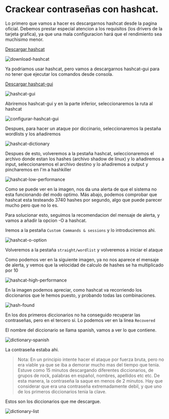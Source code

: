 # Crackear contraseñas con hashcat.

Lo primero que vamos a hacer es descargarnos hashcat desde la pagina oficial. Debemos prestar especial atencion a los requisitos (los drivers de la tarjeta grafica), ya que una mala configuracion hará que el rendimiento sea muchisimo menor.

[Descargar hashcat](https://hashcat.net/hashcat/)

![download-hashcat](assets/download-hashcat.png)

Ya podriamos usar hashcat, pero vamos a descargarnos hashcat-gui para no tener que ejecutar los comandos desde consola.

[Descargar hashcat-gui](https://hashkiller.co.uk/hashcat-gui.aspx)

![hashcat-gui](assets/hashcat-gui.png)

Abriremos hashcat-gui y en la parte inferior, seleccionaremos la ruta al hashcat


![configurar-hashcat-gui](assets/configurar-hashcat-gui.png)

Despues, para hacer un ataque por diccinario, seleccionaremos la pestaña wordlists y los añadiremos

![hashcat-dictionary](assets/hashcat-dictionary.png)

Despues de esto, volveremos a la pestaña hashcat, seleccionaremos el archivo donde estan los hashes (archivo shadow de linux) y lo añadiremos a input, seleccionaremos el archivo destino y lo añadiremos a output y pincharemos en I'm a hashkiller

![hashcat-low-performance](assets/hashcat-low-performance.png)

Como se puede ver en la imagen, nos da una alerta de que el sistema no esta funcionando del modo optimo. Más abajo, podemos comprobar que hashcat esta testeando 3740 hashes por segundo, algo que puede parecer mucho pero que no lo es.

Para solucionar esto, seguimos la recomendacion del mensaje de alerta, y vamos a añadir la opcion -O a hashcat.

Iremos a la pestaña `Custom Commands & sessions` y lo introduciremos ahi.


![hashcat-o-option](assets/hashcat-o-option.png)

Volveremos a la pestaña `straight/wordlist` y volveremos a iniciar el ataque

Como podemos ver en la siguiente imagen, ya no nos aparece el mensaje de alerta, y vemos que la velocidad de calculo de hashes se ha multiplicado por 10

![hashcat-high-performance](assets/hashcat-high-performance.png)

En la imagen podemos apreciar, como hashcat va recorriendo los diccionarios que le hemos puesto, y probando todas las combinaciones.

![hash-found](assets/hash-found.png)

En los dos primeros diccionarios no ha conseguido recuperar las contraseñas, pero en el tercero si. Lo podemos ver en la linea `Recovered`

El nombre del diccionario se llama spanish, vamos a ver lo que contiene.


![dictionary-spanish](assets/dictionary-spanish.png)

La contraseña estaba ahi.

> Nota: En un principio intente hacer el ataque por fuerza bruta, pero no era viable ya que se iba a demorar mucho mas del tiempo que tenia. Estuve como 15 minutos descargando diferentes diccionarios, de grupos de rock, palabras en español, nombres, apellidos etc etc. De esta manera, la contraseña la saque en menos de 2 minutos. Hay que considerar que era una contraseña extremadamente debil, y que uno de los primeros diccionarios tenia la clave.

Estos son los diccionarios que me descargue.


![dictionary-list](assets/dictionary-list.png)
